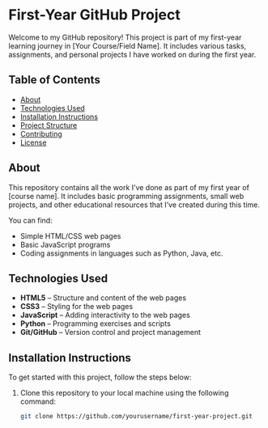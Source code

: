 # First-Year GitHub Project

Welcome to my GitHub repository! This project is part of my first-year learning journey in [Your Course/Field Name]. It includes various tasks, assignments, and personal projects I have worked on during the first year.

## Table of Contents

- [About](#about)
- [Technologies Used](#technologies-used)
- [Installation Instructions](#installation-instructions)
- [Project Structure](#project-structure)
- [Contributing](#contributing)
- [License](#license)

## About

This repository contains all the work I’ve done as part of my first year of [course name]. It includes basic programming assignments, small web projects, and other educational resources that I’ve created during this time. 

You can find:
- Simple HTML/CSS web pages
- Basic JavaScript programs
- Coding assignments in languages such as Python, Java, etc.
  
## Technologies Used

- **HTML5** – Structure and content of the web pages
- **CSS3** – Styling for the web pages
- **JavaScript** – Adding interactivity to the web pages
- **Python** – Programming exercises and scripts
- **Git/GitHub** – Version control and project management

## Installation Instructions

To get started with this project, follow the steps below:

1. Clone this repository to your local machine using the following command:
   
   ```bash
   git clone https://github.com/yourusername/first-year-project.git
